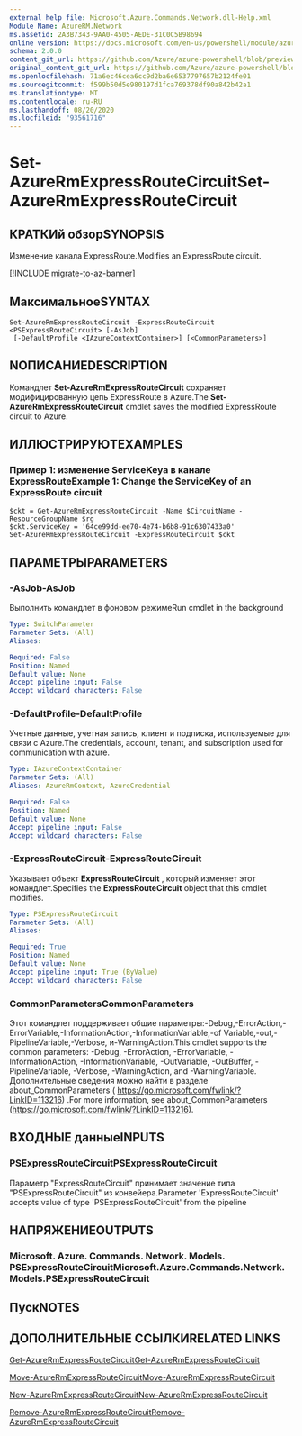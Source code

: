 ```yaml
---
external help file: Microsoft.Azure.Commands.Network.dll-Help.xml
Module Name: AzureRM.Network
ms.assetid: 2A3B7343-9AA0-4505-AEDE-31C0C5B98694
online version: https://docs.microsoft.com/en-us/powershell/module/azurerm.network/set-azurermexpressroutecircuit
schema: 2.0.0
content_git_url: https://github.com/Azure/azure-powershell/blob/preview/src/ResourceManager/Network/Commands.Network/help/Set-AzureRmExpressRouteCircuit.md
original_content_git_url: https://github.com/Azure/azure-powershell/blob/preview/src/ResourceManager/Network/Commands.Network/help/Set-AzureRmExpressRouteCircuit.md
ms.openlocfilehash: 71a6ec46cea6cc9d2ba6e6537797657b2124fe01
ms.sourcegitcommit: f599b50d5e980197d1fca769378df90a842b42a1
ms.translationtype: MT
ms.contentlocale: ru-RU
ms.lasthandoff: 08/20/2020
ms.locfileid: "93561716"
---
```

# <span data-ttu-id="5c472-101">Set-AzureRmExpressRouteCircuit</span><span class="sxs-lookup"><span data-stu-id="5c472-101">Set-AzureRmExpressRouteCircuit</span></span>

## <span data-ttu-id="5c472-102">КРАТКИй обзор</span><span class="sxs-lookup"><span data-stu-id="5c472-102">SYNOPSIS</span></span>
<span data-ttu-id="5c472-103">Изменение канала ExpressRoute.</span><span class="sxs-lookup"><span data-stu-id="5c472-103">Modifies an ExpressRoute circuit.</span></span>

[!INCLUDE [migrate-to-az-banner](../../includes/migrate-to-az-banner.md)]

## <span data-ttu-id="5c472-104">Максимальное</span><span class="sxs-lookup"><span data-stu-id="5c472-104">SYNTAX</span></span>

```
Set-AzureRmExpressRouteCircuit -ExpressRouteCircuit <PSExpressRouteCircuit> [-AsJob]
 [-DefaultProfile <IAzureContextContainer>] [<CommonParameters>]
```

## <span data-ttu-id="5c472-105">NОПИСАНИЕ</span><span class="sxs-lookup"><span data-stu-id="5c472-105">DESCRIPTION</span></span>
<span data-ttu-id="5c472-106">Командлет **Set-AzureRmExpressRouteCircuit** сохраняет модифицированную цепь ExpressRoute в Azure.</span><span class="sxs-lookup"><span data-stu-id="5c472-106">The **Set-AzureRmExpressRouteCircuit** cmdlet saves the modified ExpressRoute circuit to Azure.</span></span>

## <span data-ttu-id="5c472-107">ИЛЛЮСТРИРУЮТ</span><span class="sxs-lookup"><span data-stu-id="5c472-107">EXAMPLES</span></span>

### <span data-ttu-id="5c472-108">Пример 1: изменение ServiceKeyа в канале ExpressRoute</span><span class="sxs-lookup"><span data-stu-id="5c472-108">Example 1: Change the ServiceKey of an ExpressRoute circuit</span></span>
```
$ckt = Get-AzureRmExpressRouteCircuit -Name $CircuitName -ResourceGroupName $rg
$ckt.ServiceKey = '64ce99dd-ee70-4e74-b6b8-91c6307433a0'
Set-AzureRmExpressRouteCircuit -ExpressRouteCircuit $ckt
```

## <span data-ttu-id="5c472-109">ПАРАМЕТРЫ</span><span class="sxs-lookup"><span data-stu-id="5c472-109">PARAMETERS</span></span>

### <span data-ttu-id="5c472-110">-AsJob</span><span class="sxs-lookup"><span data-stu-id="5c472-110">-AsJob</span></span>
<span data-ttu-id="5c472-111">Выполнить командлет в фоновом режиме</span><span class="sxs-lookup"><span data-stu-id="5c472-111">Run cmdlet in the background</span></span>

```yaml
Type: SwitchParameter
Parameter Sets: (All)
Aliases: 

Required: False
Position: Named
Default value: None
Accept pipeline input: False
Accept wildcard characters: False
```

### <span data-ttu-id="5c472-112">-DefaultProfile</span><span class="sxs-lookup"><span data-stu-id="5c472-112">-DefaultProfile</span></span>
<span data-ttu-id="5c472-113">Учетные данные, учетная запись, клиент и подписка, используемые для связи с Azure.</span><span class="sxs-lookup"><span data-stu-id="5c472-113">The credentials, account, tenant, and subscription used for communication with azure.</span></span>

```yaml
Type: IAzureContextContainer
Parameter Sets: (All)
Aliases: AzureRmContext, AzureCredential

Required: False
Position: Named
Default value: None
Accept pipeline input: False
Accept wildcard characters: False
```

### <span data-ttu-id="5c472-114">-ExpressRouteCircuit</span><span class="sxs-lookup"><span data-stu-id="5c472-114">-ExpressRouteCircuit</span></span>
<span data-ttu-id="5c472-115">Указывает объект **ExpressRouteCircuit** , который изменяет этот командлет.</span><span class="sxs-lookup"><span data-stu-id="5c472-115">Specifies the **ExpressRouteCircuit** object that this cmdlet modifies.</span></span>

```yaml
Type: PSExpressRouteCircuit
Parameter Sets: (All)
Aliases: 

Required: True
Position: Named
Default value: None
Accept pipeline input: True (ByValue)
Accept wildcard characters: False
```

### <span data-ttu-id="5c472-116">CommonParameters</span><span class="sxs-lookup"><span data-stu-id="5c472-116">CommonParameters</span></span>
<span data-ttu-id="5c472-117">Этот командлет поддерживает общие параметры:-Debug,-ErrorAction,-ErrorVariable,-InformationAction,-InformationVariable,-of Variable,-out,-PipelineVariable,-Verbose, и-WarningAction.</span><span class="sxs-lookup"><span data-stu-id="5c472-117">This cmdlet supports the common parameters: -Debug, -ErrorAction, -ErrorVariable, -InformationAction, -InformationVariable, -OutVariable, -OutBuffer, -PipelineVariable, -Verbose, -WarningAction, and -WarningVariable.</span></span> <span data-ttu-id="5c472-118">Дополнительные сведения можно найти в разделе about_CommonParameters ( https://go.microsoft.com/fwlink/?LinkID=113216) .</span><span class="sxs-lookup"><span data-stu-id="5c472-118">For more information, see about_CommonParameters (https://go.microsoft.com/fwlink/?LinkID=113216).</span></span>

## <span data-ttu-id="5c472-119">ВХОДНЫЕ данные</span><span class="sxs-lookup"><span data-stu-id="5c472-119">INPUTS</span></span>

### <span data-ttu-id="5c472-120">PSExpressRouteCircuit</span><span class="sxs-lookup"><span data-stu-id="5c472-120">PSExpressRouteCircuit</span></span>
<span data-ttu-id="5c472-121">Параметр "ExpressRouteCircuit" принимает значение типа "PSExpressRouteCircuit" из конвейера.</span><span class="sxs-lookup"><span data-stu-id="5c472-121">Parameter 'ExpressRouteCircuit' accepts value of type 'PSExpressRouteCircuit' from the pipeline</span></span>

## <span data-ttu-id="5c472-122">НАПРЯЖЕНИЕ</span><span class="sxs-lookup"><span data-stu-id="5c472-122">OUTPUTS</span></span>

### <span data-ttu-id="5c472-123">Microsoft. Azure. Commands. Network. Models. PSExpressRouteCircuit</span><span class="sxs-lookup"><span data-stu-id="5c472-123">Microsoft.Azure.Commands.Network.Models.PSExpressRouteCircuit</span></span>

## <span data-ttu-id="5c472-124">Пуск</span><span class="sxs-lookup"><span data-stu-id="5c472-124">NOTES</span></span>

## <span data-ttu-id="5c472-125">ДОПОЛНИТЕЛЬНЫЕ ССЫЛКИ</span><span class="sxs-lookup"><span data-stu-id="5c472-125">RELATED LINKS</span></span>

[<span data-ttu-id="5c472-126">Get-AzureRmExpressRouteCircuit</span><span class="sxs-lookup"><span data-stu-id="5c472-126">Get-AzureRmExpressRouteCircuit</span></span>](./Get-AzureRmExpressRouteCircuit.md)

[<span data-ttu-id="5c472-127">Move-AzureRmExpressRouteCircuit</span><span class="sxs-lookup"><span data-stu-id="5c472-127">Move-AzureRmExpressRouteCircuit</span></span>](./Move-AzureRmExpressRouteCircuit.md)

[<span data-ttu-id="5c472-128">New-AzureRmExpressRouteCircuit</span><span class="sxs-lookup"><span data-stu-id="5c472-128">New-AzureRmExpressRouteCircuit</span></span>](./New-AzureRmExpressRouteCircuit.md)

[<span data-ttu-id="5c472-129">Remove-AzureRmExpressRouteCircuit</span><span class="sxs-lookup"><span data-stu-id="5c472-129">Remove-AzureRmExpressRouteCircuit</span></span>](./Remove-AzureRmExpressRouteCircuit.md)
